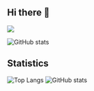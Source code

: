 ## Hi there 👋

<a href="https://github.com/devxb/gitanimals">
  <img src="https://render.gitanimals.org/farms/holdn2"/>
</a>

![GitHub stats](https://github-readme-stats.vercel.app/api?username=holdn2&show_icons=true&theme=radical)


## Statistics

![Top Langs](https://github-readme-stats.vercel.app/api/top-langs/?username=holdn2&layout=donut)
![GitHub stats](https://github-readme-stats.vercel.app/api?username=holdn2&show_icons=true&theme=radical)
